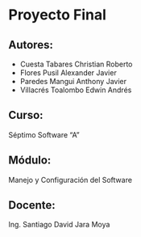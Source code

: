 # Proyecto Final
## Autores:
* Cuesta Tabares Christian Roberto
* Flores Pusil Alexander Javier
* Paredes Mangui Anthony Javier
* Villacrés Toalombo Edwin Andrés
## Curso:
Séptimo Software “A”
## Módulo:
Manejo y Configuración del Software
## Docente:
Ing. Santiago David Jara Moya
